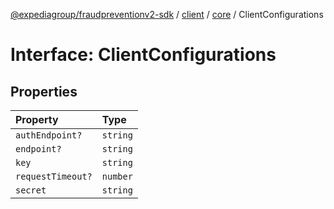 [@expediagroup/fraudpreventionv2-sdk](../../../index.md) / [client](../../index.md) / [core](../index.md) / ClientConfigurations

# Interface: ClientConfigurations

## Properties

| Property | Type |
| :------ | :------ |
| `authEndpoint?` | `string` |
| `endpoint?` | `string` |
| `key` | `string` |
| `requestTimeout?` | `number` |
| `secret` | `string` |
